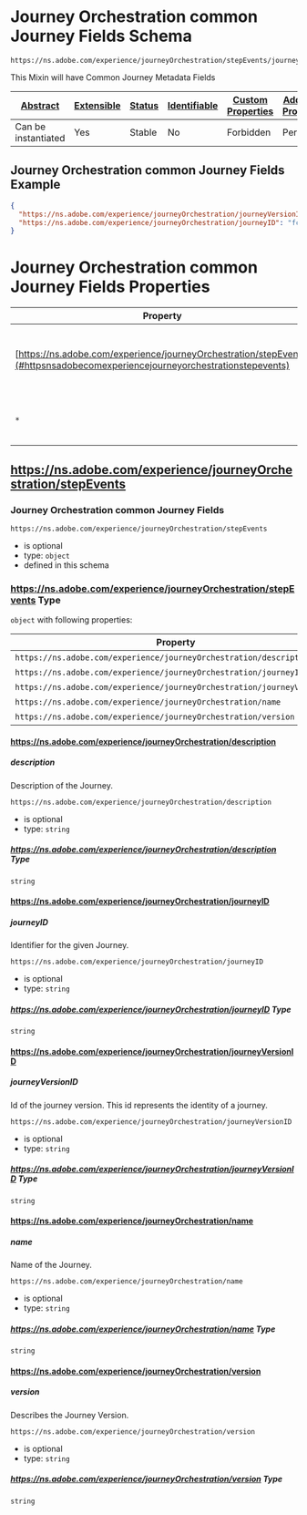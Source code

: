 
# Journey Orchestration common Journey Fields Schema

```
https://ns.adobe.com/experience/journeyOrchestration/stepEvents/journeyFields
```

This Mixin will have Common Journey Metadata Fields

| [Abstract](../../../../../abstract.md) | [Extensible](../../../../../extensions.md) | [Status](../../../../../status.md) | [Identifiable](../../../../../id.md) | [Custom Properties](../../../../../extensions.md) | [Additional Properties](../../../../../extensions.md) | Defined In |
|----------------------------------------|--------------------------------------------|------------------------------------|--------------------------------------|---------------------------------------------------|-------------------------------------------------------|------------|
| Can be instantiated | Yes | Stable | No | Forbidden | Permitted | [adobe/experience/journeyOrchestration/stepEvents/journeyStepEventJourneyFieldsMixin.schema.json](adobe/experience/journeyOrchestration/stepEvents/journeyStepEventJourneyFieldsMixin.schema.json) |

## Journey Orchestration common Journey Fields Example
```json
{
  "https://ns.adobe.com/experience/journeyOrchestration/journeyVersionID": "f3485959-0a9e-4004-82d9-f11bd6c4585b",
  "https://ns.adobe.com/experience/journeyOrchestration/journeyID": "fc0b645e-b3e3-4441"
}
```

# Journey Orchestration common Journey Fields Properties

| Property | Type | Required | Defined by |
|----------|------|----------|------------|
| [https://ns.adobe.com/experience/journeyOrchestration/stepEvents](#httpsnsadobecomexperiencejourneyorchestrationstepevents) | `object` | Optional | Journey Orchestration common Journey Fields (this schema) |
| `*` | any | Additional | this schema *allows* additional properties |

## https://ns.adobe.com/experience/journeyOrchestration/stepEvents
### Journey Orchestration common Journey Fields

`https://ns.adobe.com/experience/journeyOrchestration/stepEvents`
* is optional
* type: `object`
* defined in this schema

### https://ns.adobe.com/experience/journeyOrchestration/stepEvents Type


`object` with following properties:


| Property | Type | Required |
|----------|------|----------|
| `https://ns.adobe.com/experience/journeyOrchestration/description`| string | Optional |
| `https://ns.adobe.com/experience/journeyOrchestration/journeyID`| string | Optional |
| `https://ns.adobe.com/experience/journeyOrchestration/journeyVersionID`| string | Optional |
| `https://ns.adobe.com/experience/journeyOrchestration/name`| string | Optional |
| `https://ns.adobe.com/experience/journeyOrchestration/version`| string | Optional |



#### https://ns.adobe.com/experience/journeyOrchestration/description
##### description

Description of the Journey.

`https://ns.adobe.com/experience/journeyOrchestration/description`
* is optional
* type: `string`

##### https://ns.adobe.com/experience/journeyOrchestration/description Type


`string`








#### https://ns.adobe.com/experience/journeyOrchestration/journeyID
##### journeyID

Identifier for the given Journey.

`https://ns.adobe.com/experience/journeyOrchestration/journeyID`
* is optional
* type: `string`

##### https://ns.adobe.com/experience/journeyOrchestration/journeyID Type


`string`








#### https://ns.adobe.com/experience/journeyOrchestration/journeyVersionID
##### journeyVersionID

Id of the journey version. This id represents the identity of a journey.

`https://ns.adobe.com/experience/journeyOrchestration/journeyVersionID`
* is optional
* type: `string`

##### https://ns.adobe.com/experience/journeyOrchestration/journeyVersionID Type


`string`








#### https://ns.adobe.com/experience/journeyOrchestration/name
##### name

Name of the Journey.

`https://ns.adobe.com/experience/journeyOrchestration/name`
* is optional
* type: `string`

##### https://ns.adobe.com/experience/journeyOrchestration/name Type


`string`








#### https://ns.adobe.com/experience/journeyOrchestration/version
##### version

Describes the Journey Version.

`https://ns.adobe.com/experience/journeyOrchestration/version`
* is optional
* type: `string`

##### https://ns.adobe.com/experience/journeyOrchestration/version Type


`string`










